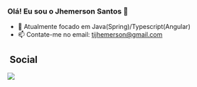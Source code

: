 ### Olá! Eu sou o Jhemerson Santos 👋

- 🔭 Atualmente focado em Java(Spring)/Typescript(Angular)
- 📫 Contate-me no email: tijhemerson@gmail.com


## &nbsp;Social
 
<div> 
  <a href="https://www.linkedin.com/in/jhemerson/" target="_blank"><img src="https://img.shields.io/badge/-LinkedIn-%230077B5?style=for-the-badge&logo=linkedin&logoColor=white" target="_blank"></a> 
 
</div>

